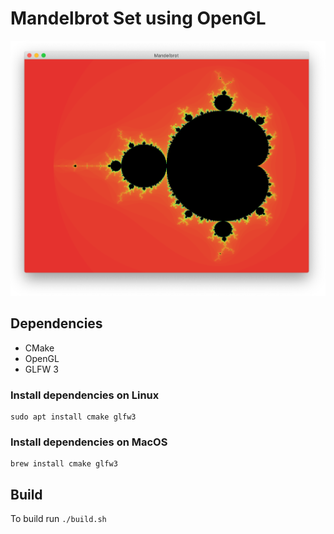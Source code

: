 # Mandelbrot Set using OpenGL

![screenshot](./screenshot.png)

## Dependencies

- CMake
- OpenGL
- GLFW 3

### Install dependencies on Linux

    sudo apt install cmake glfw3

### Install dependencies on MacOS

    brew install cmake glfw3

## Build

To build run `./build.sh`

